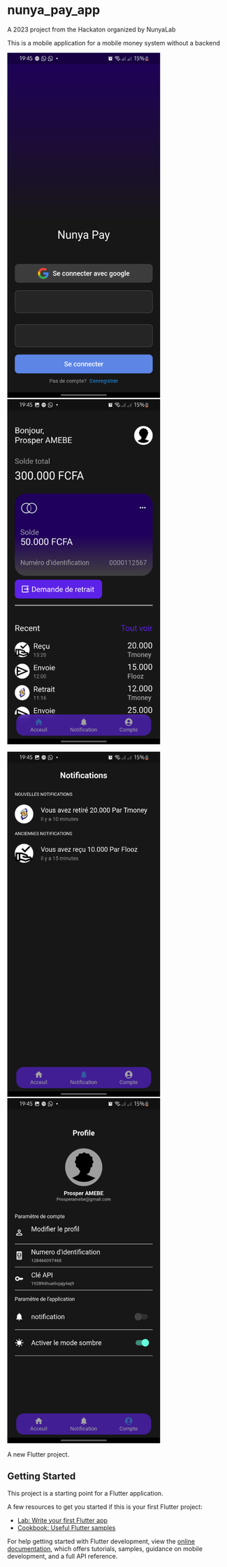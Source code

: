 # nunya_pay_app

A 2023 project from the Hackaton organized by NunyaLab

This is a mobile application for a mobile money system without a backend

<img src="https://github.com/prosmaw/nunya_pay/blob/main/assets/images/Screenshot_20240402-194524.png" width="350" height="790"> <img src="https://github.com/prosmaw/nunya_pay/blob/main/assets/images/Screenshot_20240402-194541.png" width="350" height="790">


<img src="https://github.com/prosmaw/nunya_pay/blob/main/assets/images/Screenshot_20240402-194549.png" width="350" height="790">  <img src="https://github.com/prosmaw/nunya_pay/blob/main/assets/images/Screenshot_20240402-194557.png" width="350" height="790">

A new Flutter project.

## Getting Started

This project is a starting point for a Flutter application.

A few resources to get you started if this is your first Flutter project:

- [Lab: Write your first Flutter app](https://docs.flutter.dev/get-started/codelab)
- [Cookbook: Useful Flutter samples](https://docs.flutter.dev/cookbook)

For help getting started with Flutter development, view the
[online documentation](https://docs.flutter.dev/), which offers tutorials,
samples, guidance on mobile development, and a full API reference.
